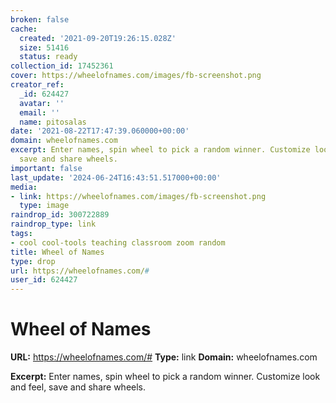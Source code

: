 ```yaml
---
broken: false
cache:
  created: '2021-09-20T19:26:15.028Z'
  size: 51416
  status: ready
collection_id: 17452361
cover: https://wheelofnames.com/images/fb-screenshot.png
creator_ref:
  _id: 624427
  avatar: ''
  email: ''
  name: pitosalas
date: '2021-08-22T17:47:39.060000+00:00'
domain: wheelofnames.com
excerpt: Enter names, spin wheel to pick a random winner. Customize look and feel,
  save and share wheels.
important: false
last_update: '2024-06-24T16:43:51.517000+00:00'
media:
- link: https://wheelofnames.com/images/fb-screenshot.png
  type: image
raindrop_id: 300722889
raindrop_type: link
tags:
- cool cool-tools teaching classroom zoom random
title: Wheel of Names
type: drop
url: https://wheelofnames.com/#
user_id: 624427
---
```


# Wheel of Names

**URL:** https://wheelofnames.com/#
**Type:** link
**Domain:** wheelofnames.com

**Excerpt:** Enter names, spin wheel to pick a random winner. Customize look and feel, save and share wheels.
